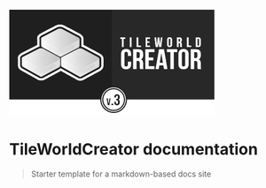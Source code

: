 <!-- TODO: Update with your values. -->
![logo](img/logo.png)
# TileWorldCreator documentation
> Starter template for a markdown-based docs site
